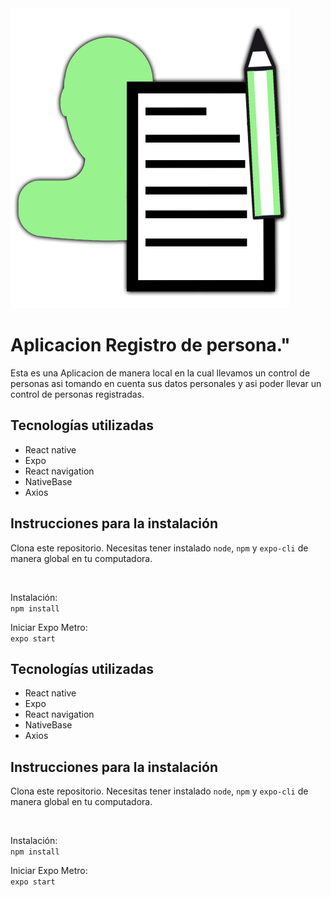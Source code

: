 
<img src="assets/registro_logo.png">

# Aplicacion Registro de persona."
Esta es una Aplicacion de manera local en la cual llevamos un control de personas asi tomando en cuenta sus datos personales y asi poder llevar un control de personas registradas.

## Tecnologías utilizadas

- React native
- Expo
- React navigation
- NativeBase
- Axios

## Instrucciones para la instalación

Clona este repositorio. Necesitas tener instalado <code>node</code>, <code>npm</code> y <code>expo-cli</code> de manera global en tu computadora.



<br>

Instalación:<br>
<code>npm install</code>

Iniciar Expo Metro:<br>
<code>expo start</code>
## Tecnologías utilizadas

- React native
- Expo
- React navigation
- NativeBase
- Axios

## Instrucciones para la instalación

Clona este repositorio. Necesitas tener instalado <code>node</code>, <code>npm</code> y <code>expo-cli</code> de manera global en tu computadora.



<br>

Instalación:<br>
<code>npm install</code>

Iniciar Expo Metro:<br>
<code>expo start</code>
